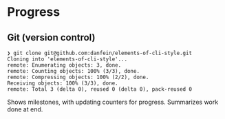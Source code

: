 # Progress

## Git (version control)

```
❯ git clone git@github.com:danfein/elements-of-cli-style.git
Cloning into 'elements-of-cli-style'...
remote: Enumerating objects: 3, done.
remote: Counting objects: 100% (3/3), done.
remote: Compressing objects: 100% (2/2), done.
Receiving objects: 100% (3/3), done.
remote: Total 3 (delta 0), reused 0 (delta 0), pack-reused 0
```
Shows milestones, with updating counters for progress.
Summarizes work done at end.